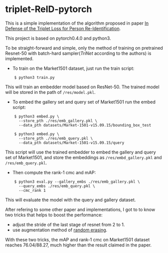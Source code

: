# triplet-ReID-pytorch
This is a simple implementation of the algorithm proposed in paper [In Defense of the Triplet Loss for Person Re-Identification](https://arxiv.org/abs/1703.07737).

This project is based on pytorch0.4.0 and python3. 

To be straight-forward and simple, only the method of training on pretrained Resnet-50 with batch-hard sampler(*TriNet* according to the authors) is implemented.


* To train on the Market1501 dataset, just run the train script:  
```
    $ python3 train.py
```
This will train an embedder model based on ResNet-50. The trained model will be stored in the path of ```/res/model.pkl```.


* To embed the gallery set and query set of Market1501 run the embed script:
```
    $ python3 embed.py \
      --store_pth ./res/emb_gallery.pkl \
      --data_pth datasets/Market-1501-v15.09.15/bounding_box_test

    $ python3 embed.py \
      --store_pth ./res/emb_query.pkl \
      --data_pth datasets/Market-1501-v15.09.15/query
```
This script will use the trained embedder to embed the gallery and query set of Market1501, and store the embeddings as ```/res/embd_gallery.pkl``` and ```/res/emb_query.pkl```.

* Then compute the rank-1 cmc and mAP:  
```
    $ python3 eval.py --gallery_embs ./res/emb_gallery.pkl \
      --query_embs ./res/emb_query.pkl \
      --cmc_rank 1
```
This will evaluate the model with the query and gallery dataset.


After refering to some other paper and implementations, I got to to know two tricks that helps to boost the performance:   
* adjust the stride of the last stage of resnet from 2 to 1.
* use augmentation method of [random erasing](https://arxiv.org/abs/1708.04896).

With these two tricks, the mAP and rank-1 cmc on Market1501 dataset reaches 76.04/88.27, much higher than the result claimed in the paper.

